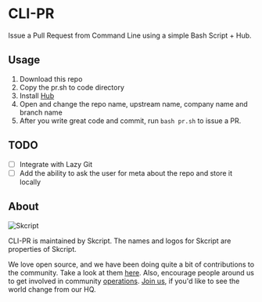 # CLI-PR
Issue a Pull Request from Command Line using a simple Bash Script + Hub.

## Usage
1. Download this repo
2. Copy the pr.sh to code directory
3. Install [Hub](https://github.com/github/hub)
4. Open and change the repo name, upstream name, company name and branch name
5. After you write great code and commit, run `bash pr.sh` to issue a PR.

## TODO
- [ ] Integrate with Lazy Git
- [ ] Add the ability to ask the user for meta about the repo and store it locally

## About

![Skcript](http://www.skcript.com/static/skcript_norm.png)

CLI-PR is maintained by Skcript. The names and logos for Skcript are properties of Skcript.

We love open source, and we have been doing quite a bit of contributions to the community. Take a look at them [here][skcriptoss]. Also, encourage people around us to get involved in community [operations][community]. [Join us][hiring], if you'd like to see the world change from our HQ.

[skcriptoss]: http://skcript.github.io/
[community]: http://discourse.skcript.com/
[hiring]: http://www.skcript.com/careers?utm_source=github
